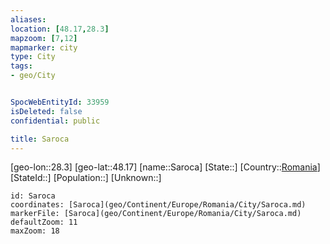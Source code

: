 ```yaml
---
aliases: 
location: [48.17,28.3]
mapzoom: [7,12] 
mapmarker: city 
type: City
tags:
- geo/City


SpocWebEntityId: 33959
isDeleted: false
confidential: public

title: Saroca
---
```

[geo-lon::28.3]
[geo-lat::48.17]
[name::Saroca]
[State::]
[Country::[Romania](geo/Continent/Europe/Romania.md)]
[StateId::]
[Population::]
[Unknown::]


```leaflet
id: Saroca
coordinates: [Saroca](geo/Continent/Europe/Romania/City/Saroca.md)
markerFile: [Saroca](geo/Continent/Europe/Romania/City/Saroca.md)
defaultZoom: 11 
maxZoom: 18
```


